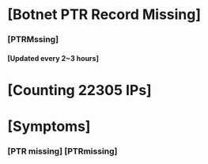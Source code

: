 # [Botnet PTR Record Missing]
### [PTRMssing]
#### [Updated every 2~3 hours]

# [Counting 22305 IPs]

# [Symptoms] 
###   [PTR missing] [PTRmissing]
